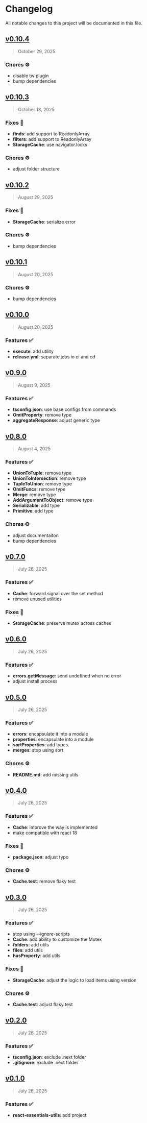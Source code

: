 # Changelog

All notable changes to this project will be documented in this file.

## [v0.10.4](https://github.com/agusmgarcia/react-essentials/tree/@agusmgarcia/react-essentials-utils@v0.10.4)

> October 29, 2025

### Chores ⚙️

- disable tw plugin
- bump dependencies

## [v0.10.3](https://github.com/agusmgarcia/react-essentials/tree/@agusmgarcia/react-essentials-utils@v0.10.3)

> October 18, 2025

### Fixes 🎯

- **finds**: add support to ReadonlyArray
- **filters**: add support to ReadonlyArray
- **StorageCache**: use navigator.locks

### Chores ⚙️

- adjust folder structure

## [v0.10.2](https://github.com/agusmgarcia/react-essentials/tree/@agusmgarcia/react-essentials-utils@v0.10.2)

> August 29, 2025

### Fixes 🎯

- **StorageCache**: serialize error

### Chores ⚙️

- bump dependencies

## [v0.10.1](https://github.com/agusmgarcia/react-essentials/tree/@agusmgarcia/react-essentials-utils@v0.10.1)

> August 20, 2025

### Chores ⚙️

- bump dependencies

## [v0.10.0](https://github.com/agusmgarcia/react-essentials/tree/@agusmgarcia/react-essentials-utils@v0.10.0)

> August 20, 2025

### Features ✅

- **execute**: add utility
- **release.yml**: separate jobs in ci and cd

## [v0.9.0](https://github.com/agusmgarcia/react-essentials/tree/@agusmgarcia/react-essentials-utils@v0.9.0)

> August 9, 2025

### Features ✅

- **tsconfig.json**: use base configs from commands
- **OmitProperty**: remove type
- **aggregateResponse**: adjust generic type

## [v0.8.0](https://github.com/agusmgarcia/react-essentials/tree/@agusmgarcia/react-essentials-utils@v0.8.0)

> August 4, 2025

### Features ✅

- **UnionToTuple**: remove type
- **UnionToIntersection**: remove type
- **TupleToUnion**: remove type
- **OmitFuncs**: remove type
- **Merge**: remove type
- **AddArgumentToObject**: remove type
- **Serializable**: add type
- **Primitive**: add type

### Chores ⚙️

- adjust documentaiton
- bump dependencies

## [v0.7.0](https://github.com/agusmgarcia/react-essentials/tree/@agusmgarcia/react-essentials-utils@v0.7.0)

> July 26, 2025

### Features ✅

- **Cache**: forward signal over the set method
- remove unused utilities

### Fixes 🎯

- **StorageCache**: preserve mutex across caches

## [v0.6.0](https://github.com/agusmgarcia/react-essentials/tree/@agusmgarcia/react-essentials-utils@v0.6.0)

> July 26, 2025

### Features ✅

- **errors.getMessage**: send undefined when no error
- adjust install process

## [v0.5.0](https://github.com/agusmgarcia/react-essentials/tree/@agusmgarcia/react-essentials-utils@v0.5.0)

> July 26, 2025

### Features ✅

- **errors**: encapsulate it into a module
- **properties**: encapsulate into a module
- **sortProperties**: add types
- **merges**: stop using sort

### Chores ⚙️

- **README.md**: add missing utils

## [v0.4.0](https://github.com/agusmgarcia/react-essentials/tree/@agusmgarcia/react-essentials-utils@v0.4.0)

> July 26, 2025

### Features ✅

- **Cache**: improve the way is implemented
- make compatible with react 18

### Fixes 🎯

- **package.json**: adjust typo

### Chores ⚙️

- **Cache.test**: remove flaky test

## [v0.3.0](https://github.com/agusmgarcia/react-essentials/tree/@agusmgarcia/react-essentials-utils@v0.3.0)

> July 26, 2025

### Features ✅

- stop using --ignore-scripts
- **Cache**: add ability to customize the Mutex
- **folders**: add utils
- **files**: add utils
- **hasProperty**: add utils

### Fixes 🎯

- **StorageCache**: adjust the logic to load items using version

### Chores ⚙️

- **Cache.test**: adjust flaky test

## [v0.2.0](https://github.com/agusmgarcia/react-essentials/tree/@agusmgarcia/react-essentials-utils@v0.2.0)

> July 26, 2025

### Features ✅

- **tsconfig.json**: exclude .next folder
- **.gitignore**: exclude .next folder

## [v0.1.0](https://github.com/agusmgarcia/react-essentials/tree/@agusmgarcia/react-essentials-utils@v0.1.0)

> July 26, 2025

### Features ✅

- **react-essentials-utils**: add project
